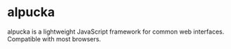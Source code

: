 # alpucka
alpucka is a lightweight JavaScript framework for common web interfaces. Compatible with most browsers.
